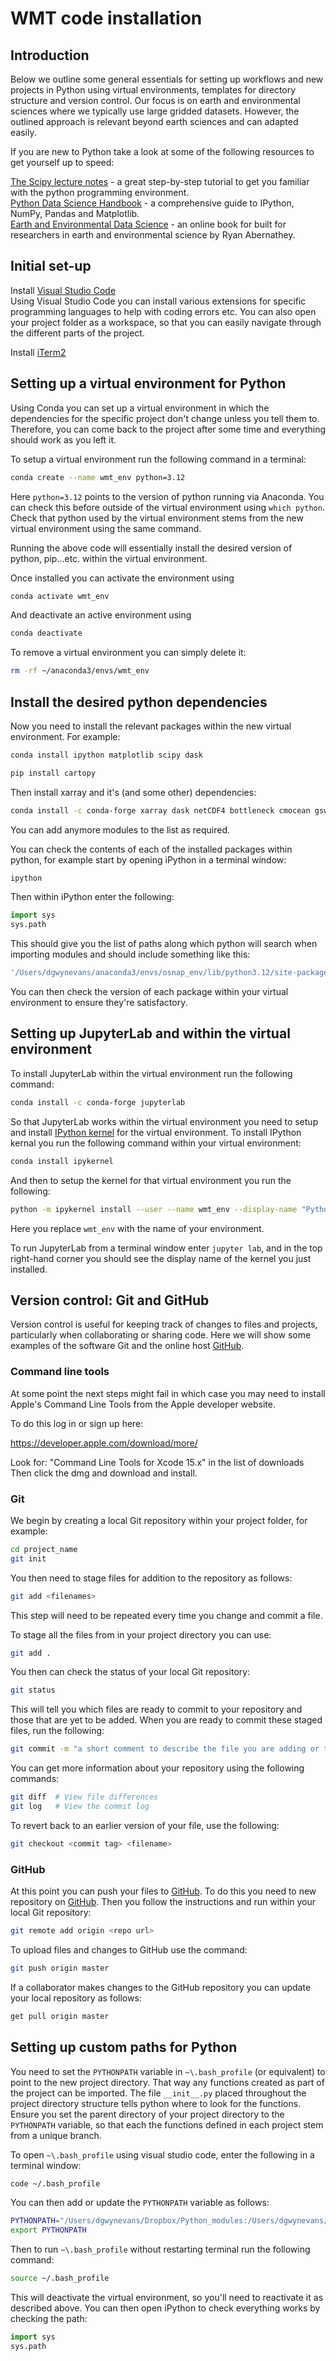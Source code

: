 # WMT code installation

## Introduction

Below we outline some general essentials for setting up workflows and new projects in Python using virtual environments, templates for directory structure and version control. Our focus is on earth and environmental sciences where we typically use large gridded datasets. However, the outlined approach is relevant beyond earth sciences and can adapted easily.

If you are new to Python take a look at some of the following resources to get yourself up to speed:

[The Scipy lecture notes](https://scipy-lectures.org/) - a great step-by-step tutorial to get you familiar with the python programming environment.</br>
[Python Data Science Handbook](https://jakevdp.github.io/PythonDataScienceHandbook/) - a comprehensive guide to IPython, NumPy, Pandas and Matplotlib.</br>
[Earth and Environmental Data Science](https://earth-env-data-science.github.io/) - an online book for built for researchers in earth and environmental science by Ryan Abernathey.

## Initial set-up

Install [Visual Studio Code](https://code.visualstudio.com/)</br>
 Using Visual Studio Code you can install various extensions for specific programming languages to help with coding errors etc. You can also open your project folder as a workspace, so that you can easily navigate through the different parts of the project.</br>

Install [iTerm2](https://www.iterm2.com/)</br>

## Setting up a virtual environment for Python

Using Conda you can set up a virtual environment in which the dependencies for the specific project don't change unless you tell them to. Therefore, you can come back to the project after some time and everything should work as you left it.

To setup a virtual environment run the following command in a terminal:</br>

```bash
conda create --name wmt_env python=3.12
```

Here `python=3.12` points to the version of python running via Anaconda. You can check this before outside of the virtual environment using `which python`. Check that python used by the virtual environment stems from the new virtual environment using the same command. </br>

Running the above code will essentially install the desired version of python, pip...etc. within the virtual environment.

Once installed you can activate the environment using

```bash
conda activate wmt_env
```

And deactivate an active environment using

```bash
conda deactivate
```

To remove a virtual environment you can simply delete it:

```bash
rm -rf ~/anaconda3/envs/wmt_env
```

## Install the desired python dependencies

Now you need to install the relevant packages within the new virtual environment. For example:

```bash
conda install ipython matplotlib scipy dask
```
```bash
pip install cartopy
```

Then install xarray and it's (and some other) dependencies:

```bash
conda install -c conda-forge xarray dask netCDF4 bottleneck cmocean gsw
```

You can add anymore modules to the list as required.

You can check the contents of each of the installed packages within python, for example start by opening iPython in a terminal window:

```bash
ipython
```

Then within iPython enter the following:

```python
import sys
sys.path
```

This should give you the list of paths along which python will search when importing modules and should include something like this:

```bash
'/Users/dgwynevans/anaconda3/envs/osnap_env/lib/python3.12/site-packages'
```

You can then check the version of each package within your virtual environment to ensure they're satisfactory.

## Setting up JupyterLab and within the virtual environment

To install JupyterLab within the virtual environment run the following command:

```bash
conda install -c conda-forge jupyterlab
```

So that JupyterLab works within the virtual environment you need to setup and install [IPython kernel](https://ipython.readthedocs.io/en/stable/install/kernel_install.html) for the virtual environment. To install IPython kernal you run the following command within your virtual environment:

```bash
conda install ipykernel
```

And then to setup the kernel for that virtual environment you run the following:

```bash
python -m ipykernel install --user --name wmt_env --display-name "Python (wmt_env)"
```

Here you replace `wmt_env` with the name of your environment.

To run JupyterLab from a terminal window enter `jupyter lab`, and in the top right-hand corner you should see the display name of the kernel you just installed.

## Version control: Git and GitHub

Version control is useful for keeping track of changes to files and projects, particularly when collaborating or sharing code. Here we will show some examples of the software Git and the online host [GitHub](https://github.com/).

### Command line tools

At some point the next steps might fail in which case you may need to install Apple's Command Line Tools from the Apple developer website.

To do this log in or sign up here:

https://developer.apple.com/download/more/

Look for: "Command Line Tools for Xcode 15.x" in the list of downloads Then click the dmg and download and install.

### Git

We begin by creating a local Git repository within your project folder, for example:

```bash
cd project_name
git init
```

You then need to stage files for addition to the repository as follows:

```bash
git add <filenames>
```

This step will need to be repeated every time you change and commit a file.

To stage all the files from in your project directory you can use:

```bash
git add .
```

You then can check the status of your local Git repository:

```bash
git status
```

This will tell you which files are ready to commit to your repository and those that are yet to be added. When you are ready to commit these staged files, run the following:

```bash
git commit -m "a short comment to describe the file you are adding or the changes you've made"
```

You can get more information about your repository using the following commands:

```bash
git diff  # View file differences
git log   # View the commit log
```

To revert back to an earlier version of your file, use the following:

```bash
git checkout <commit tag> <filename>
```

### GitHub

At this point you can push your files to [GitHub](https://github.com/). To do this you need to new repository on [GitHub](https://github.com/). Then you follow the instructions and run within your local Git repository:

```bash
git remote add origin <repo url>
```

To upload files and changes to GitHub use the command:

```bash
git push origin master
```

If a collaborator makes changes to the GitHub repository you can update your local repository as follows:

```bash
get pull origin master
```

## Setting up custom paths for Python

You need to set the `PYTHONPATH` variable in `~\.bash_profile` (or equivalent) to point to the new project directory. That way any functions created as part of the project can be imported. The file `__init__.py` placed throughout the project directory structure tells python where to look for the functions. Ensure you set the parent directory of your project directory to the `PYTHONPATH` variable, so that each the functions defined in each project stem from a unique branch.

To open `~\.bash_profile` using visual studio code, enter the following in a terminal window:

```bash
code ~/.bash_profile
```

You can then add or update the `PYTHONPATH` variable as follows:

```bash
PYTHONPATH="/Users/dgwynevans/Dropbox/Python_modules:/Users/dgwynevans/Dropbox/work_general/dev/programming_workshop"
export PYTHONPATH
```

Then to run `~\.bash_profile` without restarting terminal run the following command:

```bash
source ~/.bash_profile
```

This will deactivate the virtual environment, so you'll need to reactivate it as described above. You can then open iPython to check everything works by checking the path:

```python
import sys
sys.path
```

